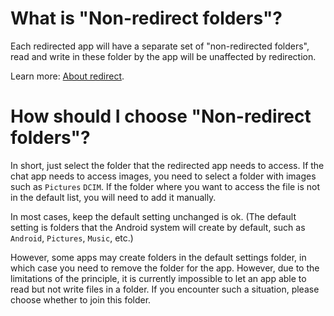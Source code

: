 # What is "Non-redirect folders"?

Each redirected app will have a separate set of "non-redirected folders", read and write in these folder by the app will be unaffected by redirection.

Learn more: [About redirect](https://rikka.app/storage_redirect/docs/en/?doc=About%20redirect).

# How should I choose "Non-redirect folders"?

In short, just select the folder that the redirected app needs to access. If the chat app needs to access images, you need to select a folder with images such as `Pictures` `DCIM`. If the folder where you want to access the file is not in the default list, you will need to add it manually.

In most cases, keep the default setting unchanged is ok. (The default setting is folders that the Android system will create by default, such as `Android`, `Pictures`, `Music`, etc.)

However, some apps may create folders in the default settings folder, in which case you need to remove the folder for the app. However, due to the limitations of the principle, it is currently impossible to let an app able to read but not write files in a folder. If you encounter such a situation, please choose whether to join this folder.